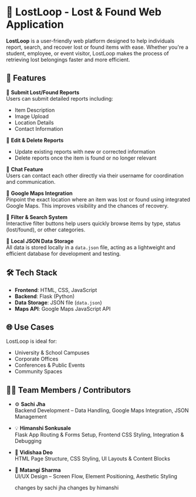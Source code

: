 # 🧭 LostLoop - Lost & Found Web Application

**LostLoop** is a user-friendly web platform designed to help individuals report, search, and recover lost or found items with ease. Whether you're a student, employee, or event visitor, LostLoop makes the process of retrieving lost belongings faster and more efficient.



## 🚀 Features

🔹 **Submit Lost/Found Reports**  
Users can submit detailed reports including:
- Item Description
- Image Upload
- Location Details
- Contact Information

🔹 **Edit & Delete Reports**  
- Update existing reports with new or corrected information  
- Delete reports once the item is found or no longer relevant

🔹 **Chat Feature**  
Users can contact each other directly via their username for coordination and communication.

🔹 **Google Maps Integration**  
Pinpoint the exact location where an item was lost or found using integrated Google Maps. This improves visibility and the chances of recovery.

🔹 **Filter & Search System**  
Interactive filter buttons help users quickly browse items by type, status (lost/found), or other categories.

🔹 **Local JSON Data Storage**  
All data is stored locally in a `data.json` file, acting as a lightweight and efficient database for development and testing.



## 🛠️ Tech Stack

- **Frontend**: HTML, CSS, JavaScript  
- **Backend**: Flask (Python)  
- **Data Storage**: JSON file (`data.json`)  
- **Maps API**: Google Maps JavaScript API


## 🌐 Use Cases

LostLoop is ideal for:
- University & School Campuses  
- Corporate Offices  
- Conferences & Public Events  
- Community Spaces

## 👨‍💻 Team Members / Contributors

- ⚙️ **Sachi Jha**  
  Backend Development – Data Handling, Google Maps Integration, JSON Management

- 💡 **Himanshi Sonkusale**  
  Flask App Routing & Forms Setup, Frontend CSS Styling, Integration & Debugging

- 🎨 **Vidishaa Deo**  
  HTML Page Structure, CSS Styling, UI Layouts & Content Blocks

- 🧠 **Matangi Sharma**  
  UI/UX Design – Screen Flow, Element Positioning, Aesthetic Styling 

  changes by sachi jha
changes by himanshi